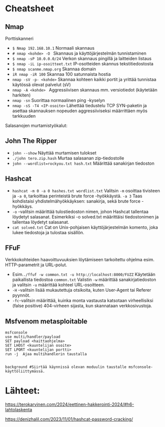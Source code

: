 
# Cheatsheet 



 ## Nmap

Porttiskanneri

- `$ Nmap 192.168.10.1` Normaali skannaus
- `# nmap <kohde> -O `  Skannaus ja käyttöjärjestelmän tunnistaminen
-  `$ nmap -sP 10.0.0.0/24` Verkon skannaus pingillä ja laitteiden listaus
-  `$ nmap -iL ip-osoitteet.txt` IP-osotteiden skannus tekstitiedostosta
-  `$ nmap scanme.nmap.org` Skannaa domain
-  `iR nmap -iR 100` Skannaa 100 satunnaista hostia 
- `nmap -sV -p- <kohde>`  Skannaa kohteen kaikki portit ja yrittää tunnistaa käytössä olevat palvelut (sV)
- `nmap -A <kohde> `  Aggressiivisen skannaus mm. versiotiedot (käytetään harkiten)
- `nmap -sn` Suorittaa normaalinen ping -kyselyn
- `nmap -sS -T4 <IP-osoite>` Lähettää tiedustelu TCP SYN-paketin ja asettaa skannauksen nopeuden aggressiiviseksi määrrittäen myös tarkkuuden


Salasanojen murtamistyökalut:
  
## John The Ripper



- `john --show` Näyttää murtamisen tulokset 
- `./john tero.zip.hash` Murtaa salasanan zip-tiedostolle
- `john --wordlist=rockyou.txt hash.txt` Määrittää sanakirjan tiedoston




## Hashcat

- `hashcat -m 0 -a 0 hashes.txt wordlist.txt` Valitsin `-m` osoittaa tivisteen ja `-a 0`, tarkoittaa perinteistä brute force -hyökkäystä. `-a 3` Taas kohdistaisi yhdistelmähyökkäyksen: sanakirja, sekä brute force -hyökkäys.
- `-o` -valitsin määrittää tulostiedoston nimen, johon Hashcat tallentaa löydetyt salasanat. Esimerkiksi -o solved.txt määrittäisi tiedostonimen ja tallentaa löydetyt salasanat.
- `cat solved.txt` Cat on Unix-pohjaisen käyttöjärjestelmän komento, joka lukee tiedostoja ja tulostaa sisällön.



## FFuF

Verkkokohteiden haavoittuvuuksien löytämiseen tarkoitettu ohjelma esim. HTTP-parametrit ja URL-polut.

- Esim.`./ffuf -w common.txt -u http://localhost:8000/FUZZ` Käytetään paikallista tiedostoa `common.txt` Valistin `-w` määrittää sanakirjatiedoston ja valitsin `-u` määrittää kohteel URL-osoitteen.
- `-H` -valitsin lisää mukautettuja otsikoita, kuten User-Agent tai Referer pyynnöt.
- `-fc`-valitsin ​​määrittää, kuinka monta vastausta katsotaan virheellisiksi (false positive) 404-virheen sijasta, kun skannataan verkkosivustoja.



## Msfvenom metasploitable

```
msfconsole
use multi/handler/payload
SET payload <haittaohjelma>
SET LHOST <kuuntelijan osoite>
SET LPORT <kuuntelijan portti>
run -j  Ajaa multihandlerin taustalla


background #Siirtää käynnissä olevan moduulin taustalle msfconsole-käyttöliittymässä.
````





  


# Lähteet: 

https://terokarvinen.com/2024/eettinen-hakkerointi-2024/#h6-lahtolaskenta

https://denizhalil.com/2023/11/01/hashcat-password-cracking/
